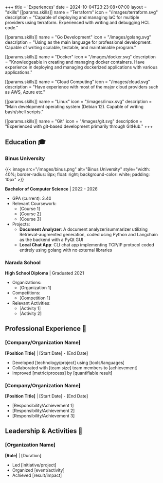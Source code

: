 +++
title = 'Experiences'
date = 2024-10-04T23:23:08+07:00
layout = "skills"
[[params.skills]]
name = "Terraform"
icon = "/images/terraform.svg"
description = "Capable of deploying and managing IaC for multiple providers using terraform. Experienced with writing and debugging HCL code."

[[params.skills]]
name = "Go Development"
icon = "/images/golang.svg"
description = "Using as the main language for professional development. Capable of writing scalable, testable, and maintainable program."

[[params.skills]]
name = "Docker"
icon = "/images/docker.svg"
description = "Knowledgeable in creating and managing docker containers. Have experience in deploying and managing dockerized applications with various applications."

[[params.skills]]
name = "Cloud Computing"
icon = "/images/cloud.svg"
description = "Have experience with most of the major cloud providers such as AWS, Azure etc."

[[params.skills]]
name = "Linux"
icon = "/images/linux.svg"
description = "Main development operating system (Debian 12). Capable of writing bash/shell scripts."

[[params.skills]]
name = "Git"
icon = "/images/git.svg"
description = "Experienced with git-based development primarily through GitHub."
+++
## **Education** 🎓

### **Binus University**

{{< image src="/images/binus.png" alt="Binus University" style="width: 40%; border-radius: 8px; float: right; background-color: white; padding: 10px" >}}

**Bachelor of Computer Science** | 2022 - 2026

- GPA (current): 3.40
- Relevant Coursework:
  - [Course 1]
  - [Course 2]
  - [Course 3]
- Projects:
  - **Document Analyzer**: A document analyzer/summarizer utilizing Retrieval-augmented generation, coded using Python and Langchain as the backend with a PyQt GUI
  - **Local Chat App**: CLI chat app implementing TCP/IP protocol coded entirely using golang with no external libraries

### **Narada School**

**High School Diploma** | Graduated 2021

- Organizations:
  - [Organization 1]
- Competitions:
  - [Competition 1]
- Relevant Activities:
  - [Activity 1]
  - [Activity 2]

## Professional Experience 💼

### [Company/Organization Name]

**[Position Title]** | [Start Date] - [End Date]

- Developed [technology/project] using [tools/languages]
- Collaborated with [team size] team members to [achievement]
- Improved [metric/process] by [quantifiable result]

### [Company/Organization Name]

**[Position Title]** | [Start Date] - [End Date]

- [Responsibility/Achievement 1]
- [Responsibility/Achievement 2]
- [Responsibility/Achievement 3]

## Leadership & Activities 👥

### [Organization Name]

**[Role]** | [Duration]

- Led [initiative/project]
- Organized [event/activity]
- Achieved [result/impact]
